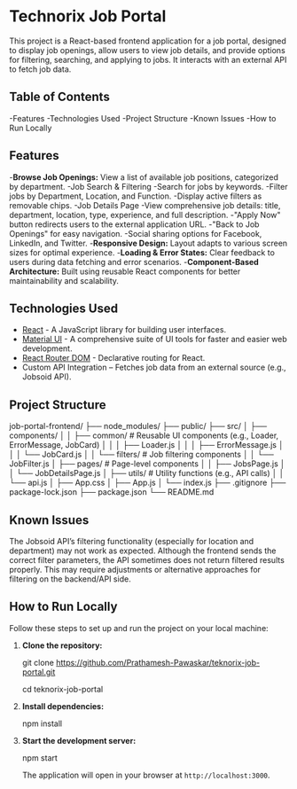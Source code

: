   # Technorix Job Portal
  
  This project is a React-based frontend application for a job portal, designed to display job openings, allow users to view job details, and provide options for filtering, searching, and applying to jobs. It     interacts with an external API to fetch job data.
  
  ## Table of Contents
  
  -Features
  -Technologies Used
  -Project Structure
  -Known Issues
  -How to Run Locally
  
  ## Features
  
  -**Browse Job Openings:**
   View a list of available job positions, categorized by department.
  -Job Search & Filtering
  -Search for jobs by keywords.
  -Filter jobs by Department, Location, and Function.
  -Display active filters as removable chips.
  -Job Details Page
  -View comprehensive job details: title, department, location, type, experience, and full description.
  -"Apply Now" button redirects users to the external application URL.
  -"Back to Job Openings" for easy navigation.
  -Social sharing options for Facebook, LinkedIn, and Twitter.
  -**Responsive Design:**
   Layout adapts to various screen sizes for optimal experience.
  -**Loading & Error States:**
   Clear feedback to users during data fetching and error scenarios.
  -**Component-Based Architecture:**
   Built using reusable React components for better maintainability and scalability.
  
  ## Technologies Used
  
  - [React](https://react.dev/) - A JavaScript library for building user interfaces.
  - [Material UI](https://mui.com/) - A comprehensive suite of UI tools for faster and easier web development.
  - [React Router DOM](https://reactrouter.com/en/main) - Declarative routing for React.
  - Custom API Integration – Fetches job data from an external source (e.g., Jobsoid API).
  
  ## Project Structure

  job-portal-frontend/
  ├── node_modules/
  ├── public/
  ├── src/
  │   ├── components/
  │   │   ├── common/        # Reusable UI components (e.g., Loader, ErrorMessage, JobCard)
  │   │   │   ├── Loader.js
  │   │   │   ├── ErrorMessage.js
  │   │   │   └── JobCard.js
  │   │   └── filters/       # Job filtering components
  │   │       └── JobFilter.js
  │   ├── pages/             # Page-level components
  │   │   ├── JobsPage.js
  │   │   └── JobDetailsPage.js
  │   ├── utils/             # Utility functions (e.g., API calls)
  │   │   └── api.js
  │   ├── App.css
  │   ├── App.js
  │   └── index.js
  ├── .gitignore
  ├── package-lock.json
  ├── package.json
  └── README.md
  
  ## Known Issues
  
  The Jobsoid API’s filtering functionality (especially for location and department) may not work as expected.
  Although the frontend sends the correct filter parameters, the API sometimes does not return filtered results properly.
  This may require adjustments or alternative approaches for filtering on the backend/API side.
  
  ## How to Run Locally
  
  Follow these steps to set up and run the project on your local machine:
  
  1.  **Clone the repository:**
  
      git clone https://github.com/Prathamesh-Pawaskar/teknorix-job-portal.git
  
      cd teknorix-job-portal
  
  2.  **Install dependencies:**
  
      npm install
  
  3.  **Start the development server:**
  
      npm start
  
      The application will open in your browser at `http://localhost:3000`.
